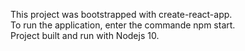 This project was bootstrapped with create-react-app.  
To run the application, enter the commande npm start.  
Project built and run with Nodejs 10.  
